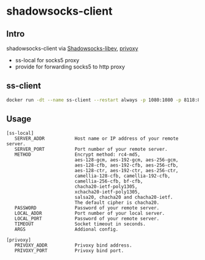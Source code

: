 # shadowsocks-client

## Intro

shadowsocks-client via [Shadowsocks-libev](https://github.com/shadowsocks/shadowsocks-libev), [privoxy](https://www.privoxy.org/)

- ss-local for socks5 proxy
- provide for forwarding socks5 to http proxy

## ss-client

```bash
docker run -dt --name ss-client --restart always -p 1080:1080 -p 8118:8118 -e SERVER_ADDR=<server> -e SERVER_PORT=<port> -e METHOD=<method> -PASSWORD=<password> paiyehsu/shadowsocks-client
```

## Usage

    [ss-local]
       SERVER_ADDR           Host name or IP address of your remote server.
       SERVER_PORT           Port number of your remote server.
       METHOD                Encrypt method: rc4-md5,
                             aes-128-gcm, aes-192-gcm, aes-256-gcm,
                             aes-128-cfb, aes-192-cfb, aes-256-cfb,
                             aes-128-ctr, aes-192-ctr, aes-256-ctr,
                             camellia-128-cfb, camellia-192-cfb,
                             camellia-256-cfb, bf-cfb,
                             chacha20-ietf-poly1305,
                             xchacha20-ietf-poly1305,
                             salsa20, chacha20 and chacha20-ietf.
                             The default cipher is chacha20.
       PASSWORD              Password of your remote server.
       LOCAL_ADDR            Port number of your local server.
       LOCAL_PORT            Password of your remote server.
       TIMEOUT               Socket timeout in seconds.
       ARGS                  Addional config.

    [privoxy]
       PRIVOXY_ADDR          Privoxy bind address.
       PRIVOXY_PORT          Privoxy bind port.
